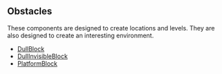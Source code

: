  ## Obstacles

 These components are designed to create locations and levels. They are also designed to create an interesting environment.

 * [DullBlock](DullBlock.md)
 * [DullInvisibleBlock](DullInvisibleBlock.md)
 * [PlatformBlock](PlatformBlock.md)